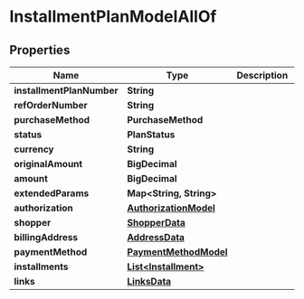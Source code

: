 

# InstallmentPlanModelAllOf


## Properties

| Name | Type | Description | Notes |
|------------ | ------------- | ------------- | -------------|
|**installmentPlanNumber** | **String** |  |  [optional] |
|**refOrderNumber** | **String** |  |  [optional] |
|**purchaseMethod** | **PurchaseMethod** |  |  [optional] |
|**status** | **PlanStatus** |  |  |
|**currency** | **String** |  |  [optional] |
|**originalAmount** | **BigDecimal** |  |  [optional] |
|**amount** | **BigDecimal** |  |  [optional] |
|**extendedParams** | **Map&lt;String, String&gt;** |  |  [optional] |
|**authorization** | [**AuthorizationModel**](AuthorizationModel.md) |  |  [optional] |
|**shopper** | [**ShopperData**](ShopperData.md) |  |  [optional] |
|**billingAddress** | [**AddressData**](AddressData.md) |  |  [optional] |
|**paymentMethod** | [**PaymentMethodModel**](PaymentMethodModel.md) |  |  [optional] |
|**installments** | [**List&lt;Installment&gt;**](Installment.md) |  |  [optional] |
|**links** | [**LinksData**](LinksData.md) |  |  [optional] |



